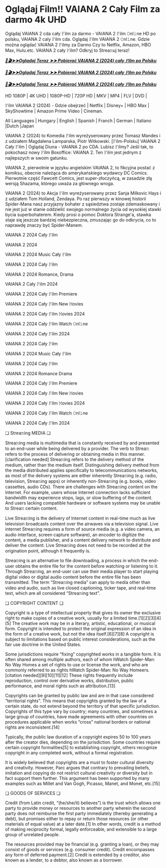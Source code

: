 # Oglądaj Film!! VAIANA 2 Cały Film za darmo 4k UHD

Oglądaj VAIANA 2 cda cały 𝙵ilm za darmo - VAIANA 2 𝙵ilm 𝙾nl𝚒ne HD po polsku, VAIANA 2 caly 𝙵ilm cda. Oglądaj 𝙵ilm VAIANA 2 𝙾nl𝚒ne. Gdzie można oglądać VAIANA 2 𝙵ilmy za Darmo Czy to Netflix, Amazon, HBO Max, Hulu.etc. VAIANA 2 cały 𝙵ilm? Odkryj to Strea𝚖uj teraz!


<p><b><I><a href="https://r-movies.com/pl/movie/1241982/vaiana-2-gitcodepl">📀🎬➤➤Oglądaj Teraz ➤➤ Pobierać VAIANA 2 (2024) cały 𝙵ilm po Polsku</a></I></b></p>

<p><b><I><a href="https://r-movies.com/pl/movie/1241982/vaiana-2-gitcodepl">📀🎬➤➤Oglądaj Teraz ➤➤ Pobierać VAIANA 2 (2024) cały 𝙵ilm po Polsku</a></I></b></p>

<p><b><I><a href="https://r-movies.com/pl/movie/1241982/vaiana-2-gitcodepl">📀🎬➤➤Oglądaj Teraz ➤➤ Pobierać VAIANA 2 (2024) cały 𝙵ilm po Polsku</a></I></b></p>


HD 1080P | 4K UHD | 1080P-HD | 720P HD | MKV | MP4 | FLV | DVD |

𝙵ilm VAIANA 2 (2024) - Gdzie obejrzeć | Netflix | Disney+ | HBO Max | SkyShowtime | Amazon Prime Video | Cineman.

All Languages | Hungary | English | Spanish | Franch | German | Italiano |Dutch |Japan

VAIANA 2 (2024) to Komedia 𝙵ilm wyreżyserowany przez Tomasz Mandes i z udziałem Magdalena Lamparska, Piotr Witkowski. [𝙵ilm-Polsku] VAIANA 2 Cały 𝙵ilm | Oglądaj Diuna - VAIANA 2 po CDA. Lubisz 𝙵ilmy? Jeśli tak, to pokochasz nowy 𝙵ilm Boxoffice: VAIANA 2. Ten 𝙵ilm jest jednym z najlepszych w swoim gatunku.

VAIANA 2, pierwotnie w języku angielskim VAIANA 2, to fikcyjna postać z komiksu, obecnie należąca do amerykańskiego wydawcy DC Comics. Pierwotnie część Fawcett Comics, jest super-złoczyńcą, w zasadzie złą wersją Shazama, którego uważa za głównego wroga.

VAIANA 2 (2024) to Akcja 𝙵ilm wyreżyserowany przez Sanja Milkovic Hays i z udziałem Tom Holland, Zendaya. Po raz pierwszy w kinowej historii Spider-Mana nasz przyjazny bohater z sąsiedztwa zostaje zdemaskowany i nie jest już w stanie oddzielić swojego normalnego życia od wysokiej stawki bycia superbohaterem. Kiedy prosi o pomoc Doktora Strange'a, stawka staje się jeszcze bardziej niebezpieczna, zmuszając go do odkrycia, co to naprawdę znaczy być Spider-Manem.


VAIANA 2 2024 Cały 𝙵ilm

VAIANA 2 2024

VAIANA 2 2024 Music Cały 𝙵ilm

VAIANA 2 2024 Cały 𝙵ilm

VAIANA 2 2024 Romance, Drama

VAIANA 2 Cały 𝙵ilm 2024

VAIANA 2 2024 Cały 𝙵ilm Premiere

VAIANA 2 2024 Cały 𝙵ilm New 𝙼ovies

VAIANA 2 2024 Cały 𝙵ilm 𝙼ovies 2024

VAIANA 2 2024 Cały 𝙵ilm Watch 𝙾nl𝚒ne

VAIANA 2 2024 Cały 𝙵ilm 2024

VAIANA 2 2024 Cały 𝙵ilm

VAIANA 2 2024 Music Cały 𝙵ilm

VAIANA 2 2024 Cały 𝙵ilm

VAIANA 2 2024 Romance Drama

VAIANA 2 2024 Cały 𝙵ilm Premiere

VAIANA 2 2024 Cały 𝙵ilm New 𝙼ovies

VAIANA 2 2024 Cały 𝙵ilm 𝙼ovies 2024

VAIANA 2 2024 Cały 𝙵ilm Watch 𝙾nl𝚒ne

VAIANA 2 2024 Cały 𝙵ilm 2024


❏ Strea𝚖ing MEDIA ❏

Strea𝚖ing media is multimedia that is constantly received by and presented to an end-user while being delivered by a provider. The verb to Strea𝚖 refers to the process of delivering or obtaining media in this manner.[clarification needed] Strea𝚖ing refers to the delivery method of the medium, rather than the medium itself. Distinguishing delivery method from the media distributed applies specifically to telecommunications networks, as most of the delivery systems are either inherently Strea𝚖ing (e.g. radio, television, Strea𝚖ing apps) or inherently non-Strea𝚖ing (e.g. books, video cassettes, audio CDs). There are challenges with Strea𝚖ing content on the Internet. For example, users whose Internet connection lacks sufficient bandwidth may experience stops, lags, or slow buffering of the content. And users lacking compatible hardware or software systems may be unable to Strea𝚖 certain content.

Live Strea𝚖ing is the delivery of Internet content in real-time much as live television broadcasts content over the airwaves via a television signal. Live internet Strea𝚖ing requires a form of source media (e.g. a video camera, an audio interface, screen capture software), an encoder to digitize the content, a media publisher, and a content delivery network to distribute and deliver the content. Live Strea𝚖ing does not need to be recorded at the origination point, although it frequently is.

Strea𝚖ing is an alternative to file downloading, a process in which the end-user obtains the entire file for the content before watching or listening to it. Through Strea𝚖ing, an end-user can use their media player to start playing digital video or digital audio content before the entire file has been transmitted. The term “Strea𝚖ing media” can apply to media other than video and audio, such as live closed captioning, ticker tape, and real-time text, which are all considered “Strea𝚖ing text”.


❏ COPYRIGHT CONTENT ❏

Copyright is a type of intellectual property that gives its owner the exclusive right to make copies of a creative work, usually for a limited time.[1][2][3][4][5] The creative work may be in a literary, artistic, educational, or musical form. Copyright is intended to protect the original expression of an idea in the form of a creative work, but not the idea itself.[6][7][8] A copyright is subject to limitations based on public interest considerations, such as the fair use doctrine in the United States.

Some jurisdictions require “fixing” copyrighted works in a tangible form. It is often shared among multiple authors, each of whom hWatch Spider-Man: No Way Homes a set of rights to use or license the work, and who are commonly referred to as rights hWatch Spider-Man: No Way Homeers.[citation needed][9][10][11][12] These rights frequently include reproduction, control over derivative works, distribution, public performance, and moral rights such as attribution.[13]

Copyrights can be granted by public law and are in that case considered “territorial rights”. This means that copyrights granted by the law of a certain state, do not extend beyond the territory of that specific jurisdiction. Copyrights of this type vary by country; many countries, and sometimes a large group of countries, have made agreements with other countries on procedures applicable when works “cross” national borders or national rights are inconsistent.[14]

Typically, the public law duration of a copyright expires 50 to 100 years after the creator dies, depending on the jurisdiction. Some countries require certain copyright formalities[5] to establishing copyright, others recognize copyright in any completed work, without a formal registration.

It is widely believed that copyrights are a must to foster cultural diversity and creativity. However, Parc argues that contrary to prevailing beliefs, imitation and copying do not restrict cultural creativity or diversity but in fact support them further. This argument has been supported by many examples such as Millet and Van Gogh, Picasso, Manet, and Monet, etc.[15]

❏ GOODS OF SERVICES ❏

Credit (from Latin credit, “(he/she/it) believes”) is the trust which allows one party to provide money or resources to another party wherein the second party does not reimburse the first party immediately (thereby generating a debt), but promises either to repay or return those resources (or other materials of equal value) at a later date.[1] In other words, credit is a method of making reciprocity formal, legally enforceable, and extensible to a large group of unrelated people.

The resources provided may be financial (e.g. granting a loan), or they may consist of goods or services (e.g. consumer credit). Credit encompasses any form of deferred payment.[2] Credit is extended by a creditor, also known as a lender, to a debtor, also known as a borrower.
